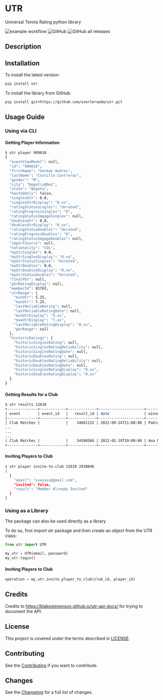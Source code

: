 # UTR
Universal Tennis Rating python library

![example workflow](https://github.com/userlerueda/utr/actions/workflows/on_push.yml/badge.svg?branch=main) ![GitHub](https://img.shields.io/github/license/userlerueda/utr) ![GitHub all releases](https://img.shields.io/github/downloads/userlerueda/utr/total)

## Description

## Installation

To install the latest version:

```bash
pip install utr
```

To install the library from GitHub:

```bash
pip install git+https://github.com/userlerueda/utr.git
```

## Usage Guide

### Using via CLI

#### Getting Player Information

```bash
$ utr player 909618
{
  "eventViewModel": null,
  "id": "909618",
  "firstName": "German Andres",
  "lastName": "Castillo Contreras",
  "gender": "M",
  "city": "Bogot\u00e1",
  "state": "Bogota",
  "hasYobOnly": false,
  "singlesUtr": 0.0,
  "singlesUtrDisplay": "0.xx",
  "ratingStatusSingles": "Unrated",
  "ratingProgressSingles": "0",
  "ratingStatusImgageSingles": null,
  "doublesUtr": 0.0,
  "doublesUtrDisplay": "0.xx",
  "ratingStatusDoubles": "Unrated",
  "ratingProgressDoubles": "0",
  "ratingStatusImgageDoubles": null,
  "importSource": null,
  "nationality": "COL",
  "myUtrSingles": 0.0,
  "myUtrSinglesDisplay": "0.xx",
  "myUtrStatusSingles": "Unrated",
  "myUtrDoubles": 0.0,
  "myUtrDoublesDisplay": "0.xx",
  "myUtrStatusDoubles": "Unrated",
  "finalPbr": null,
  "pbrRatingDisplay": null,
  "memberId": 91765,
  "utrRange": {
    "minUtr": 5.25,
    "maxUtr": 7.25,
    "lastReliableRating": null,
    "lastReliableRatingDate": null,
    "minUtrDisplay": "5.xx",
    "maxUtrDisplay": "7.xx",
    "lastReliableRatingDisplay": "0.xx",
    "pbrRange": null
  },
  "historicRatings": {
    "historicSinglesRating": null,
    "historicSinglesRatingReliability": null,
    "historicSinglesRatingDate": null,
    "historicDoublesRating": null,
    "historicDoublesRatingReliability": null,
    "historicDoublesRatingDate": null,
    "historicSinglesRatingDisplay": "0.xx",
    "historicDoublesRatingDisplay": "0.xx"
  }
}
```

#### Getting Results for a Club

```bash
$ utr results 12610
+--------------+------------+-------------+---------------------+----------------------------------+-------------+--------------------------------+------------+--------------+---------------------+------------------+
| event        | event_id   |   result_id | date                | winner                           |   winner_id | loser                          |   loser_id | sourceType   | excludeFromRating   | score            |
|--------------+------------+-------------+---------------------+----------------------------------+-------------+--------------------------------+------------+--------------+---------------------+------------------|
| Club Matches |            |    34601132 | 2022-09-24T21:00:00 | Pablo LEMUS                      |     2581102 | Jorge González                 |    3525582 | myutr        | False               | 6-2 6-2          |
...
...
...
| Club Matches |            |    34590366 | 2022-02-19T19:00:00 | Ana María Peláez                 |     3541392 | Pablo Rico                     |    3178932 | myutr        | False               | 2-6 6-2 10-7     |
+--------------+------------+-------------+---------------------+----------------------------------+-------------+--------------------------------+------------+--------------+---------------------+------------------+
```

#### Inviting Players to Club

```bash
❯ utr player invite-to-club 12610 2938046
[
  {
    "email": "xxxxxxx@gmail.com",
    "invited": false,
    "result": "Member Already Invited"
  }
]
```

### Using as a Library

The package can also be used directly as a library

To do so, first import utr package and then create an object from the UTR class:

```python
from utr import UTR

my_utr = UTR(email, password)
my_utr.login()
```

#### Inviting Players to Club

```python
operation = my_utr.invite_player_to_club(club_id, player_id)
```

## Credits

Credits to https://blakestevenson.github.io/utr-api-docs/ for trying to document the API.

## License

This project is covered under the terms described in [LICENSE](LICENSE).

## Contributing

See the [Contributing](CONTRIBUTING.md) if you want to contribute.

## Changes

See the [Changelog](CHANGELOG.md) for a full list of changes.
